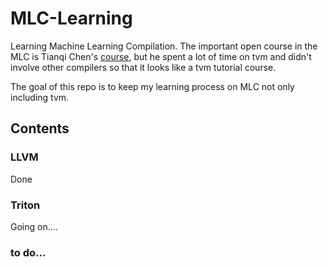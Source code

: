 # MLC-Learning
Learning Machine Learning Compilation. The important open course in the MLC is Tianqi Chen's [course](https://mlc.ai/summer22-zh/schedule), but he spent a lot of time on tvm and didn't involve other compilers so that it looks like a tvm tutorial course.

The goal of this repo is to keep my learning process on MLC not only including tvm.

## Contents

### LLVM

Done

### Triton

Going on....



### to do...
